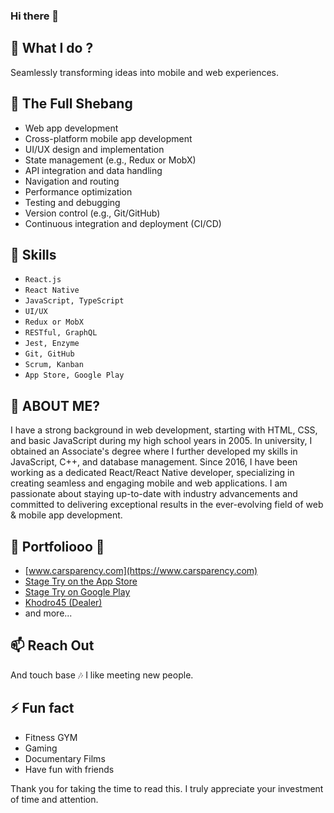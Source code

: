 ### Hi there 👋

## 🔭  What I do ?

Seamlessly transforming ideas into mobile and web experiences.

## 🌱  The Full Shebang

-   Web app development
-   Cross-platform mobile app development
-   UI/UX design and implementation
-   State management (e.g., Redux or MobX)
-   API integration and data handling
-   Navigation and routing
-   Performance optimization
-   Testing and debugging
-   Version control (e.g., Git/GitHub)
-   Continuous integration and deployment (CI/CD)

## 👯  Skills

- `React.js`
- `React Native`  
- `JavaScript, TypeScript`
- `UI/UX`
- `Redux or MobX`
- `RESTful, GraphQL`
- `Jest, Enzyme`
- `Git, GitHub`
- `Scrum, Kanban`
- `App Store, Google Play`


## 🤔  ABOUT ME?

I have a strong background in web development, starting with HTML, CSS, and basic JavaScript during my high school years in 2005. In university, I obtained an Associate's degree where I further developed my skills in JavaScript, C++, and database management. Since 2016, I have been working as a dedicated React/React Native developer, specializing in creating seamless and engaging mobile and web applications. I am passionate about staying up-to-date with industry advancements and committed to delivering exceptional results in the ever-evolving field of web & mobile app development.

## 💬  Portfoliooo  🎵

- [www.carsparency.com](https://www.carsparency.com)
- [Stage Try on the App Store](https://apps.apple.com/ca/app/stage-video-ecommerce/id1541462382)
- [Stage Try on Google Play](https://play.google.com/store/apps/details?id=com.stage.application)
- [Khodro45 (Dealer)](https://play.google.com/store/apps/details?id=com.khodro45.dealer)
- and more...

## 📫  Reach Out

And touch base  🎶  I like meeting new people.

## ⚡  Fun fact

-   Fitness GYM
-   Gaming
-   Documentary Films
-   Have fun with friends

Thank you for taking the time to read this. I truly appreciate your investment of time and attention.
